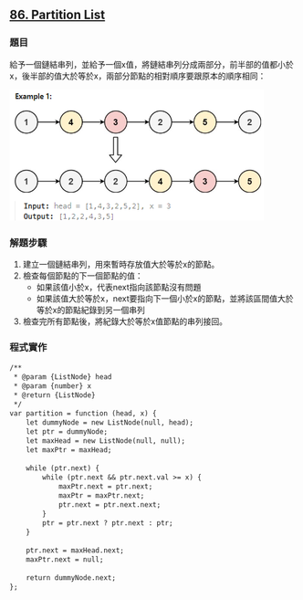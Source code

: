 ## [86. Partition List](https://leetcode.com/problems/partition-list/description/?envType=study-plan-v2&envId=top-interview-150 "Title")

### 題目
給予一個鏈結串列，並給予一個x值，將鏈結串列分成兩部分，前半部的值都小於x，後半部的值大於等於x，兩部分節點的相對順序要跟原本的順序相同：

<img src="../pictures/86.png">

### 解題步驟
1. 建立一個鏈結串列，用來暫時存放值大於等於x的節點。
2. 檢查每個節點的下一個節點的值：  
    * 如果該值小於x，代表next指向該節點沒有問題
    * 如果該值大於等於x，next要指向下一個小於x的節點，並將該區間值大於等於x的節點紀錄到另一個串列
3. 檢查完所有節點後，將紀錄大於等於x值節點的串列接回。


### 程式實作
```JS
/**
 * @param {ListNode} head
 * @param {number} x
 * @return {ListNode}
 */
var partition = function (head, x) {
    let dummyNode = new ListNode(null, head);
    let ptr = dummyNode;
    let maxHead = new ListNode(null, null);
    let maxPtr = maxHead;

    while (ptr.next) {
        while (ptr.next && ptr.next.val >= x) {
            maxPtr.next = ptr.next;
            maxPtr = maxPtr.next;
            ptr.next = ptr.next.next;
        }
        ptr = ptr.next ? ptr.next : ptr;
    }

    ptr.next = maxHead.next;
    maxPtr.next = null;

    return dummyNode.next;
};
```

